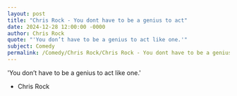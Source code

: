 ```yaml
---
layout: post
title: "Chris Rock - You dont have to be a genius to act"
date: 2024-12-28 12:00:00 -0000
author: Chris Rock
quote: "'You don’t have to be a genius to act like one.'"
subject: Comedy
permalink: /Comedy/Chris Rock/Chris Rock - You dont have to be a genius to act
---
```


'You don’t have to be a genius to act like one.'

- Chris Rock
